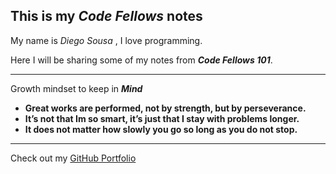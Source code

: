 ## **This is my _Code Fellows_ notes**

My name is _Diego Sousa_ , I love programming.

Here I will be sharing some of my notes from **_Code Fellows 101_**.

---

Growth mindset to keep in **_Mind_**

- **Great works are performed, not by strength, but by perseverance.**
- **It’s not that Im so smart, it’s just that I stay with problems longer.**
- **It does not matter how slowly you go so long as you do not stop.**

---

Check out my [GitHub Portfolio](https://github.com/dmenezessousa/)
